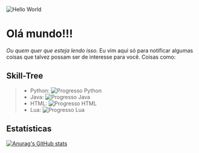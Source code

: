 ![Hello World](https://media.tenor.com/mGgWY8RkgYMAAAAC/hello-world.gif)

# Olá mundo!!!
_Ou quem quer que esteja lendo isso._
Eu vim aqui só para notificar algumas coisas que talvez possam ser de interesse para você. Coisas como:

## Skill-Tree
>- Python: ![Progresso Python](https://progress-bar.dev/70/ "Progresso Python")
>- Java: ![Progresso Java](https://progress-bar.dev/25/ "Progresso Java")
>- HTML: ![Progresso HTML](https://progress-bar.dev/25/ "Progresso HTML")
>- Lua: ![Progresso Lua](https://progress-bar.dev/50/ "Progresso Lua")

## Estatísticas
[![Anurag's GitHub stats](https://github-readme-stats.vercel.app/api?username=lIlIlIIIlll&theme=great-gatsby)](https://github.com/anuraghazra/github-readme-stats)

